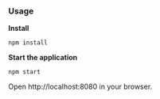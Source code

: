 ### Usage

**Install**
```
npm install
```

**Start the application**
```
npm start
```

Open http://localhost:8080 in your browser.
